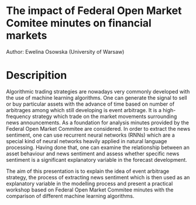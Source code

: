# The impact of Federal Open Market Comitee minutes on financial markets

Author: Ewelina Osowska (University of Warsaw)

# Descripition

Algorithmic trading strategies are nowadays very commonly developed with the use of machine learning algorithms. One can generate the signal to sell or buy particular  assets with the advance of time based on number of arbitrages among which still developing is event arbitrage. It is a high-frequency strategy which trade on the market movements surrounding news announcements. As a foundation for analysis minutes provided by the Federal Open Market Commitee are considered. In order to extract the news sentiment, one can use recurrent neural networks (RNNs) which are a special kind of neural networks heavily applied in natural language processing. Having done that, one can examine the relationship between an asset behaviour and news sentiment and assess whether specific news sentiment is a significant explanatory variable in the forecast development. 

The aim of this presentation is to explain the idea of event arbitrage strategy, the process of extracting news sentiment which is then used as an explanatory variable in the modelling process and present a practical workshop based on Federal Open Market Commitee minutes with the comparison of different machine learning algorithms. 

